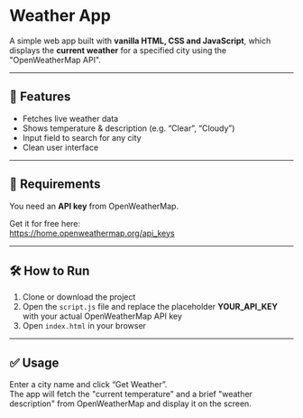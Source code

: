 # Weather App

A simple web app built with **vanilla HTML, CSS and JavaScript**, which displays the **current weather** for a specified city using the "OpenWeatherMap API".

---

## 🚀 Features

- Fetches live weather data
- Shows temperature & description (e.g. “Clear”, “Cloudy”)
- Input field to search for any city
- Clean user interface

---

## 🔧 Requirements

You need an **API key** from OpenWeatherMap.

Get it for free here:  
https://home.openweathermap.org/api_keys

---

## 🛠️ How to Run

1. Clone or download the project  
2. Open the `script.js` file and replace the placeholder **YOUR_API_KEY** with your actual OpenWeatherMap API key  
3. Open `index.html` in your browser


---

## ✅ Usage

Enter a city name and click “Get Weather”.  
The app will fetch the "current temperature" and a brief "weather description" from OpenWeatherMap and display it on the screen.



